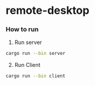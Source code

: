 # remote-desktop

### How to run
1. Run server
```sh
cargo run --bin server
```
2. Run Client
```sh
cargo run --bin client
```
